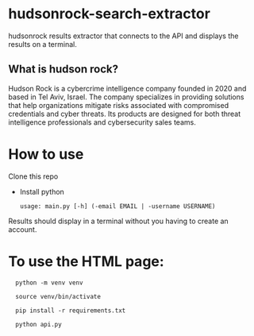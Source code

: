 # hudsonrock-search-extractor
hudsonrock results extractor that connects to the API and displays the results on a terminal.

## What is hudson rock?

Hudson Rock is a cybercrime intelligence company founded in 2020 and based in Tel Aviv, Israel. The company specializes in providing solutions that help organizations mitigate risks associated with compromised credentials and cyber threats. Its products are designed for both threat intelligence professionals and cybersecurity sales teams.

# How to use

Clone this repo

- Install python

      usage: main.py [-h] (-email EMAIL | -username USERNAME)

Results should display in a terminal without you having to create an account.

# To use the HTML page:

      python -m venv venv

      source venv/bin/activate

      pip install -r requirements.txt

      python api.py
